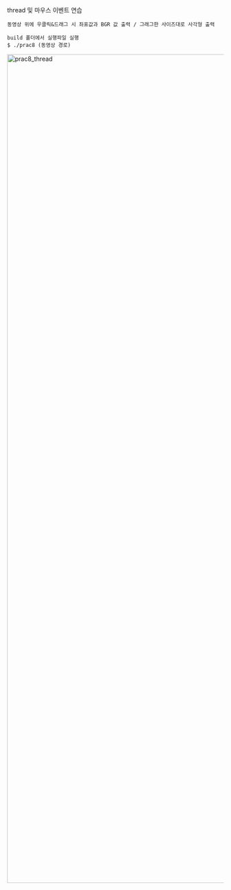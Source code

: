 thread 및 마우스 이벤트 연습
~~~
동영상 위에 우클릭&드래그 시 좌표값과 BGR 값 출력 / 그래그한 사이즈대로 사각형 출력
~~~

```
build 폴더에서 실행파일 실행
$ ./prac8 (동영상 경로)
```


<img width="1922" alt="prac8_thread" src="https://github.com/silver7i/Running-OpenCV3/assets/77370836/ec213535-1645-4bc5-ba41-09a3e8bdb7e0">
